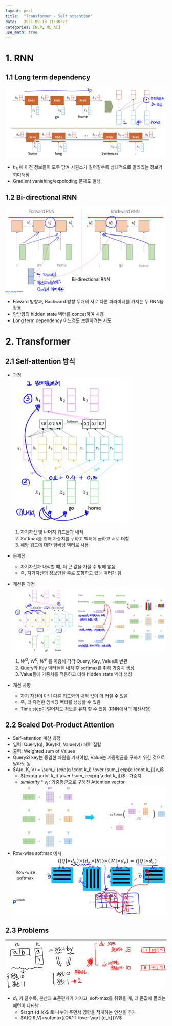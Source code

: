 ```yaml
---
layout: post
title:  "Transformer - Self attention"
date:   2021-09-13 11:30:22
categories: [NLP, ML_AI]
use_math: true
---
```


# 1. RNN 
## 1.1 Long term dependency
![](/assets/image/ustagelv2/w7_d1_1.PNG)
* $h_3$ 에 이전 정보들이 모두 담겨 시퀀스가 길어질수록 상대적으로 멀리있는 정보가 희미해짐
* Gradient vanishing/expoloding 문제도 발생

## 1.2 Bi-directional RNN
![](/assets/image/ustagelv2/w7_d1_2.PNG)
* Foward 방향과, Backward 방향 두개의 서로 다른 파라미터를 가지는 두 RNN을 활용
* 양방향의 hidden state 벡터를 concat하여 사용
* Long term dependency 어느정도 보완하려는 시도

# 2. Transformer
## 2.1 Self-attention 방식
* 과정  
	![](/assets/image/ustagelv2/w7_d1_3.PNG)
	1. 자기자신 및 나머지 워드들과 내적
	2. Softmax를 취해 가중치를 구하고 벡터에 곱하고 서로 더함
	3. 해당 워드에 대한 임베딩 벡터로 사용
* 문제점
	* 자기자신과 내적할 때, 더 큰 값을 가질 수 밖에 없음
	* 즉, 자기자신의 정보만을 주로 포함하고 있는 벡터가 됨

* 개선된 과정
	![](/assets/image/ustagelv2/w7_d1_4.PNG)
	1. $W^Q, \ W^K, \ W^V$ 를 이용해 각각 Query, Key, Value로 변환
	2. Query와 Key 벡터들을 내적 후 softmax를 취해 가중치 생성
	3. Value들에 가중치를 적용하고 더해 hidden state 벡터 생성
* 개선 사항
	* 자기 자신이 아닌 다른 워드와의 내적 값이 더 커질 수 있음
	* 즉, 더 유연한 임베딩 벡터를 생성할 수 있음
	* Time step이 멀어져도 정보를 유지 할 수 있음 (RNN에서의 개선사항)

## 2.2 Scaled Dot-Product Attention
* Self-attention 계산 과정
* 입력: Query(q), (Key(k), Value(v)) 페어 집합
* 출력: Weighted sum of Values
* Query와 key는 동일한 차원을 가져야함, Value는 가중평균을 구하기 위한 것으로 달라도 됨
* $A(q, K, V) = \sum_i {exp(q \cdot k_i) \over \sum_j exp(q \cdot k_j)}v_i$
	* ${exp(q \cdot k_i) \over \sum_j exp(q \cdot k_j)}$ : 가중치
	* $similarity * v_i$ : 가중평균으로 구해진 Attention vector  
	![](/assets/image/ustagelv2/w7_d1_6.PNG)
* Row-wise softmax 예시  
	![](/assets/image/ustagelv2/w7_d1_5.PNG)

## 2.3 Problems
![](/assets/image/ustagelv2/w7_d1_7.PNG)
* $d_k$ 가 클수록, 분산과 표준편차가 커지고, soft-max를 취했을 때, 더 큰값에 몰리는 패턴이 나타남
	* $\sqrt {d_k}$ 로 나누어 주면서 영향을 적게하는 연산을 추가
	* $A(Q,K,V)=softmax({QK^T \over \sqrt {d_k}})V$